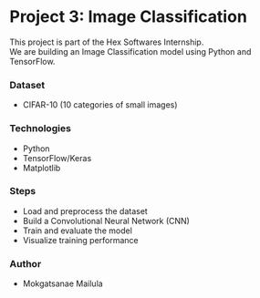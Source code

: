 # Project 3: Image Classification

This project is part of the Hex Softwares Internship.  
We are building an Image Classification model using Python and TensorFlow.

### Dataset
- CIFAR-10 (10 categories of small images)

### Technologies
- Python
- TensorFlow/Keras
- Matplotlib

### Steps
- Load and preprocess the dataset
- Build a Convolutional Neural Network (CNN)
- Train and evaluate the model
- Visualize training performance

### Author
- Mokgatsanae Mailula
